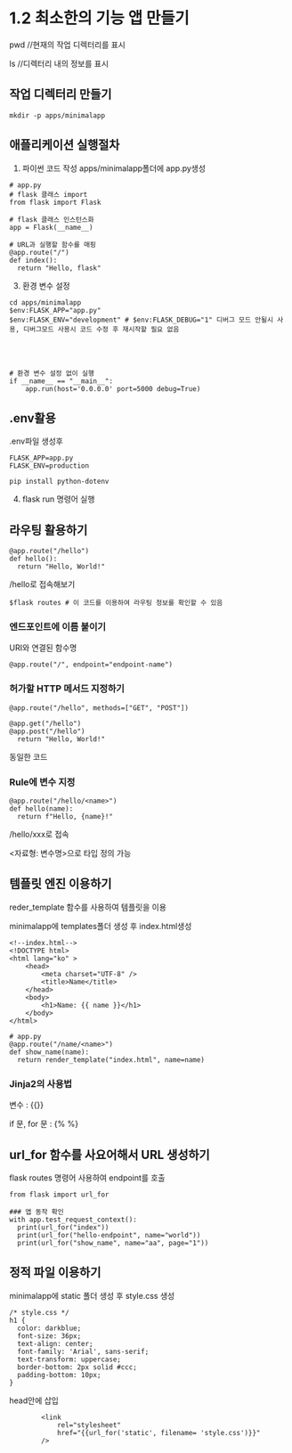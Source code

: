 # 1.2 최소한의 기능 앱 만들기

pwd //현재의 작업 디렉터리를 표시

ls //디렉터리 내의 정보를 표시

## 작업 디렉터리 만들기
```
mkdir -p apps/minimalapp
```
## 애플리케이션 실행절차
1. 파이썬 코드 작성
apps/minimalapp폴더에 app.py생성
```
# app.py
# flask 클래스 import
from flask import Flask

# flask 클래스 인스턴스화
app = Flask(__name__)

# URL과 실행할 함수를 매핑
@app.route("/")
def index():
  return "Hello, flask"
```
3. 환경 변수 설정
```
cd apps/minimalapp
$env:FLASK_APP="app.py"
$env:FLASK_ENV="development" # $env:FLASK_DEBUG="1" 디버그 모드 안될시 사용, 디버그모드 사용시 코드 수정 후 재시작할 필요 없음
```
<br></br>
```
# 환경 변수 설정 없이 실행
if __name__ == "__main__":
    app.run(host='0.0.0.0' port=5000 debug=True)
```
## .env활용
.env파일 생성후
```
FLASK_APP=app.py
FLASK_ENV=production
```
```
pip install python-dotenv
```

4. flask run 명령어 실행

## 라우팅 활용하기
```
@app.route("/hello")
def hello():
  return "Hello, World!"
```
/hello로 접속해보기
```
$flask routes # 이 코드를 이용하여 라우팅 정보를 확인할 수 있음
```
### 엔드포인트에 이름 붙이기
URI와 연결된 함수명 
```
@app.route("/", endpoint="endpoint-name")
```
### 허가할 HTTP 메서드 지정하기
```
@app.route("/hello", methods=["GET", "POST"])
```
```
@app.get("/hello")
@app.post("/hello")
  return "Hello, World!"
```
동일한 코드

### Rule에 변수 지정
```
@app.route("/hello/<name>")
def hello(name):
  return f"Hello, {name}!"
```
/hello/xxx로 접속

<자료형: 변수명>으로 타입 정의 가능

## 템플릿 엔진 이용하기
reder_template 함수를 사용하여 템플릿을 이용

minimalapp에 templates폴더 생성 후 index.html생성
```
<!--index.html-->
<!DOCTYPE html>
<html lang="ko" >
    <head>
        <meta charset="UTF-8" />
        <title>Name</title>
    </head>
    <body>
        <h1>Name: {{ name }}</h1>
    </body>
</html>
```
```
# app.py
@app.route("/name/<name>")
def show_name(name):
  return render_template("index.html", name=name)
```
### Jinja2의 사용법
변수 : {{}}

if 문, for 문 : {% %}

## url_for 함수를 사요어해서 URL 생성하기
flask routes 명령어 사용하여 endpoint를 호출 
```
from flask import url_for

### 앱 동작 확인
with app.test_request_context():
  print(url_for("index"))
  print(url_for("hello-endpoint", name="world"))
  print(url_for("show_name", name="aa", page="1"))
```

## 정적 파일 이용하기
minimalapp에 static 폴더 생성 후 style.css 생성
```
/* style.css */
h1 {
  color: darkblue;
  font-size: 36px;
  text-align: center;
  font-family: 'Arial', sans-serif;
  text-transform: uppercase;
  border-bottom: 2px solid #ccc;
  padding-bottom: 10px;
}
```
head안에 삽입
```
        <link 
            rel="stylesheet"
            href="{{url_for('static', filename= 'style.css')}}"
        />
```
